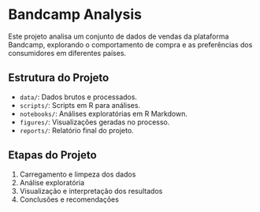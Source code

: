 # Bandcamp Analysis


Este projeto analisa um conjunto de dados de vendas da plataforma Bandcamp, explorando o comportamento de compra e as preferências dos consumidores em diferentes países.

## Estrutura do Projeto
- `data/`: Dados brutos e processados.
- `scripts/`: Scripts em R para análises.
- `notebooks/`: Análises exploratórias em R Markdown.
- `figures/`: Visualizações geradas no processo.
- `reports/`: Relatório final do projeto.

## Etapas do Projeto
1. Carregamento e limpeza dos dados
2. Análise exploratória
3. Visualização e interpretação dos resultados
4. Conclusões e recomendações
